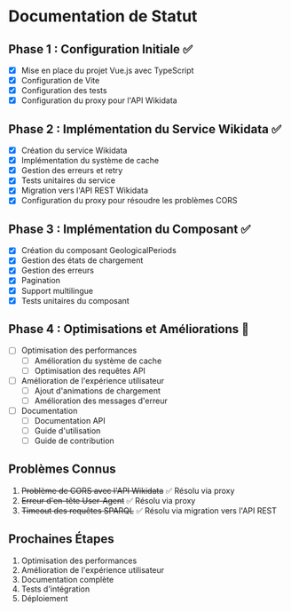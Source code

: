 # Documentation de Statut

## Phase 1 : Configuration Initiale ✅
- [x] Mise en place du projet Vue.js avec TypeScript
- [x] Configuration de Vite
- [x] Configuration des tests
- [x] Configuration du proxy pour l'API Wikidata

## Phase 2 : Implémentation du Service Wikidata ✅
- [x] Création du service Wikidata
- [x] Implémentation du système de cache
- [x] Gestion des erreurs et retry
- [x] Tests unitaires du service
- [x] Migration vers l'API REST Wikidata
- [x] Configuration du proxy pour résoudre les problèmes CORS

## Phase 3 : Implémentation du Composant ✅
- [x] Création du composant GeologicalPeriods
- [x] Gestion des états de chargement
- [x] Gestion des erreurs
- [x] Pagination
- [x] Support multilingue
- [x] Tests unitaires du composant

## Phase 4 : Optimisations et Améliorations 🔄
- [ ] Optimisation des performances
  - [ ] Amélioration du système de cache
  - [ ] Optimisation des requêtes API
- [ ] Amélioration de l'expérience utilisateur
  - [ ] Ajout d'animations de chargement
  - [ ] Amélioration des messages d'erreur
- [ ] Documentation
  - [ ] Documentation API
  - [ ] Guide d'utilisation
  - [ ] Guide de contribution

## Problèmes Connus
1. ~~Problème de CORS avec l'API Wikidata~~ ✅ Résolu via proxy
2. ~~Erreur d'en-tête User-Agent~~ ✅ Résolu via proxy
3. ~~Timeout des requêtes SPARQL~~ ✅ Résolu via migration vers l'API REST

## Prochaines Étapes
1. Optimisation des performances
2. Amélioration de l'expérience utilisateur
3. Documentation complète
4. Tests d'intégration
5. Déploiement 